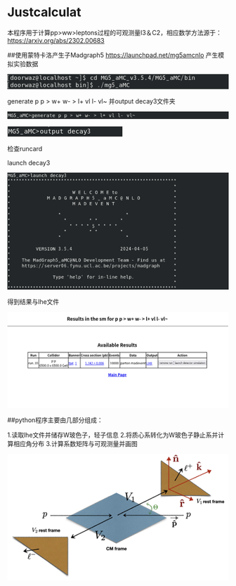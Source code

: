 # Justcalculat
本程序用于计算pp>ww>leptons过程的可观测量I3＆C2，相应数学方法源于：https://arxiv.org/abs/2302.00683

##使用蒙特卡洛产生子Madgraph5 https://launchpad.net/mg5amcnlo 产生模拟实验数据

![image](https://github.com/2869947386/CalculatePPWW/blob/main/image/cd.png)

generate p p > w+ w- > l+ vl l- vl~ 并output decay3文件夹

![image](https://github.com/2869947386/CalculatePPWW/blob/main/image/generate.png)

![image](https://github.com/2869947386/CalculatePPWW/blob/main/image/output.png)

检查runcard

launch decay3

![image](https://github.com/2869947386/CalculatePPWW/blob/main/image/launch.png)

得到结果与lhe文件

![image](https://github.com/2869947386/CalculatePPWW/blob/main/image/result.png)


##python程序主要由几部分组成：

1.读取lhe文件并储存W玻色子，轻子信息
2.将质心系转化为W玻色子静止系并计算相应角分布
3.计算系数矩阵与可观测量并画图

![image](https://github.com/2869947386/CalculatePPWW/blob/main/image/图片1.png)

